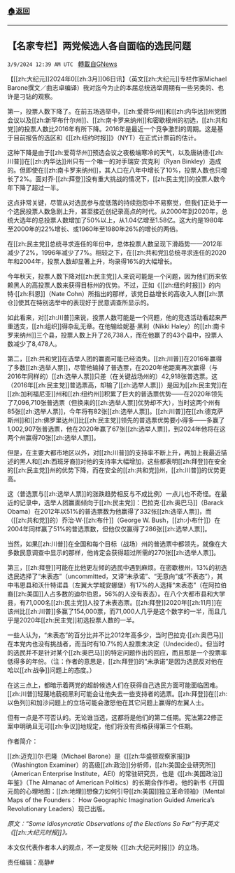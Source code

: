 ###  [:house:返回](README.md)
---


## 【名家专栏】两党候选人各自面临的选民问题
`3/9/2024 12:39 AM UTC ` [轉載自GNews](https://gnews.org/articles/2378775)

【[[zh:大纪元]]2024年0[[zh:3月]]06日讯】（英文[[zh:大纪元]]专栏作家Michael Barone撰文／曲志卓编译）我对迄今为止的本届总统选举周期有一些另类的、也许是刁钻的观察。

第一，投票人数下降了。在前五场选举中，[[zh:爱荷华州]]和[[zh:内华达]]州党团会议以及[[zh:新罕布什尔州]]、[[zh:南卡罗来纳州]]和密歇根州的初选，[[zh:共和党]]的投票人数比2016年有所下降。2016年是最近一个竞争激烈的周期。这是基于目前报告的选区和《[[zh:纽约时报]]》（NYT）在正式计票前的估计。

这种下降是由于[[zh:爱荷华州]]预选会议之夜极端寒冷的天气，以及唐纳德‧[[zh:川普]]在[[zh:内华达]]州只有一个唯一的对手瑞安‧宾克利（Ryan Binkley）造成的。但即使在[[zh:南卡罗来纳州]]，其人口在八年中增长了10%，投票人数也只增长了2%。面对乔‧[[zh:拜登]]没有重大挑战的情况下，[[zh:民主党]]的投票人数今年下降了超过一半。

这点非常关键，尽管从对选民参与度低落的持续抱怨中不易察觉，但我们正处于一个选民投票人数急剧上升，甚至接近创纪录高点的时代。从2000年到2020年，总统大选年的总投票人数增加了50%以上，从1.04亿增至1.58亿。这大约是1980年至2000年的22%增长、或1960年至1980年26%的增长的两倍。

在[[zh:民主党]]总统寻求连任的年份中，总体投票人数呈现下滑趋势——2012年减少了2%，1996年减少了7%。相较之下，在[[zh:共和党]]总统寻求连任的2020年和2004年，投票人数却显&#33879;上升，均录得16%的大幅增长。

今年秋天，投票人数下降对[[zh:民主党]]人来说可能是一个问题，因为他们历来依赖黑人的高投票人数来获得目标州的优势。不过，正如《[[zh:纽约时报]]》的内特‧[[zh:科恩]]（Nate Cohn）所指出的那样，该党日益增长的高收入人群[[zh:票仓]]使其在特别选举中的表现好于民意调查所显示的。

如此看来，对[[zh:川普]]来说，投票人数可能是一个问题，他的竞选活动看起来严重透支，[[zh:组织]]得杂乱无章。在他输给妮基‧黑利（Nikki Haley）的[[zh:南卡罗来纳州]]三个县，投票人数上升了26,738人，而在他赢了的43个县中，投票人数减少了8,478人。

第二，[[zh:共和党]]在选举人团的赢面可能已经消失。[[zh:川普]]在2016年赢得了多数[[zh:选举人票]]，尽管他输掉了普选票，在2020年他距离再次赢得（与2016年同样的）[[zh:选举人票]]只差（在关键战场州的）42,918张普选票。这（2016年[[zh:民主党]]普选票高，却输了[[zh:选举人票]]）是因为[[zh:民主党]]在[[zh:加利福尼亚]]州和[[zh:纽约州]]积累了巨大的普选票优势——在2020年领先了7,096,710张普选票（但换来的[[zh:选举人票]]优势却不大），当时这两个州有85张[[zh:选举人票]]，今年将有82张[[zh:选举人票]]。[[zh:川普]]在[[zh:德克萨斯州]]和[[zh:佛罗里达州]]比[[zh:民主党]]领先的普选票优势要小得多——多赢了1,002,907张普选票，他在2020年赢了67张[[zh:选举人票]]，到2024年他将在这两个州赢得70张[[zh:选举人票]]。

但是，在主要大都市地区以外，对[[zh:川普]]的支持率不断上升，再加上我最近描述的黑人和[[zh:西班牙裔]]对他的支持率大幅增加，这些都表明[[zh:拜登]]在安全的[[zh:民主党]]州的优势下降，而在安全的[[zh:共和党]]州，[[zh:川普]]的优势更高。

这（普选票与[[zh:选举人票]]的涨跌趋势相反与不成比例）一点儿也不奇怪。在最近的记录中，选举人团赢面倾向于[[zh:民主党]]：巴拉克‧[[zh:奥巴马]]（Barack Obama）在2012年以51%的普选票数为他赢得了332张[[zh:选举人票]]，而（[[zh:共和党]]的）乔治‧W‧[[zh:布什]]（George W. Bush，[[zh:小布什]]）在2004年同样赢了51%的普选票数，但他仅仅赢得了286张[[zh:选举人票]]。

当然，如果[[zh:川普]]在全国和每个目标（战场）州的普选票中都领先，就像在大多数民意调查中显示的那样，他肯定会获得超过所需的270张[[zh:选举人票]]。

第三，[[zh:拜登]]可能在比他更左倾的选民中遇到麻烦。在密歇根州，13%的初选选民选择了“未表态”（uncommitted，又译“未承诺”、“无意向”或“不表态”），其中韦恩县和沃什特诺县（左翼大学城安娜堡）有17%的人选择“未表态”（在阿拉伯裔[[zh:美国]]人占多数的迪尔伯恩，56%的人没有表态）。在八个大都市县和大学县，有71,000名[[zh:民主党]]人投了未表态票。[[zh:拜登]]2020年[[zh:11月]]在该州比[[zh:川普]]多赢了154,000票，而71,000人几乎是这个数字的一半，而且几乎是2020年[[zh:民主党]]初选投票人数的一半。

一些人认为，“未表态”的百分比并不比2012年高多少，当时巴拉克‧[[zh:奥巴马]]在本党内也没有挑战者，而当时有10.7%的人投票未决定（Undecided）。但当时的选民并不是针对某个[[zh:奥巴马]]的特定问题作出的回应，而且那是一个投票率低得多的年份。（注：作者的意思是，[[zh:拜登]]的“未承诺”是因为选民反对他在哈以[[zh:战争]]问题上的态度。）

在这三点上，都暗示着两党的超龄候选人们在获得自己选民方面可能面临困难。[[zh:川普]]轻蔑地藐视黑利可能会让他失去一些支持者的选票。[[zh:拜登]]在[[zh:以色列]]和加沙问题上的立场可能会激怒他在其它问题上赢得的左翼人士。

但有一点是不可否认的。无论谁当选，这都将是他们的第二任期。宪法第22修正案中明确且无可[[zh:争议]]地规定，他们将没有资格获得第三个任期。

作者简介：

[[zh:迈克]]尔‧巴隆（Michael Barone）是《[[zh:华盛顿观察家报]]》（Washington Examiner）的高级[[zh:政治]]分析师，[[zh:美国企业研究所]]（American Enterprise Institute，AEI）的常驻研究员，也是《[[zh:美国政治]]年鉴》（The Almanac of American Politics）的长期合作作者。他的新书《开国元勋的心理地图：[[zh:地理]]想像力如何引导[[zh:美国]]独立革命领袖》（Mental Maps of the Founders： How Geographic Imagination Guided America&#8217;s Revolutionary Leaders）现已出版。

*原文：“Some Idiosyncratic Observations of the Elections So Far”刊于英文《[[zh:大纪元时报]]》。*

本文仅代表作者本人的观点，不一定反映《[[zh:大纪元时报]]》的立场。

责任编辑：高静#
